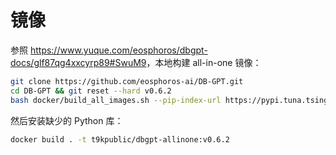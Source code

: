 # 镜像

参照 <https://www.yuque.com/eosphoros/dbgpt-docs/glf87qg4xxcyrp89#SwuM9>，本地构建 all-in-one 镜像：

```bash
git clone https://github.com/eosphoros-ai/DB-GPT.git
cd DB-GPT && git reset --hard v0.6.2
bash docker/build_all_images.sh --pip-index-url https://pypi.tuna.tsinghua.edu.cn/simple --language zh
```

然后安装缺少的 Python 库：

```bash
docker build . -t t9kpublic/dbgpt-allinone:v0.6.2
```
